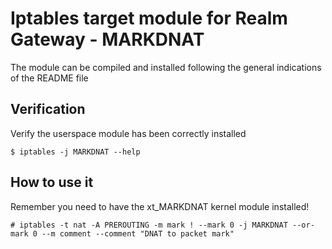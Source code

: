# Iptables target module for Realm Gateway - MARKDNAT

The module can be compiled and installed following the general indications of the README file

## Verification

Verify the userspace module has been correctly installed

```
$ iptables -j MARKDNAT --help
```


## How to use it

Remember you need to have the xt_MARKDNAT kernel module installed!

```
# iptables -t nat -A PREROUTING -m mark ! --mark 0 -j MARKDNAT --or-mark 0 --m comment --comment "DNAT to packet mark"
```
